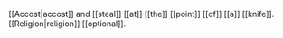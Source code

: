 [[Accost|accost]] and [[steal]] [[at]] [[the]] [[point]] [[of]] [[a]] [[knife]]. [[Religion|religion]] [[optional]].